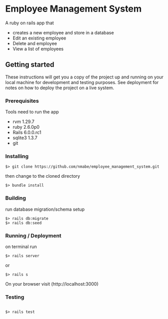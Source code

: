 # Employee Management System

A ruby on rails app that 

* creates a new employee and store in a database
* Edit an existing employee
* Delete and employee
* View a list of employees

## Getting started

These instructions will get you a copy of the project up and running on your local machine for development and testing purposes. See deployment for notes on how to deploy the project on a live system.

### Prerequisites

Tools need to run the app

* rvm 1.29.7
* ruby 2.6.0p0
* Rails 6.0.0.rc1
* sqlite3 1.3.7
* git

### Installing

```
$> git clone https://github.com/nmabe/employee_management_system.git

```

then change to the cloned directory 

```
$> bundle install

```

### Building

run database migration/schema setup



```
$> rails db:migrate
$> rails db:seed

```

### Running / Deployment

on terminal run

```
$> rails server
```
or 

```
$> rails s

```
On your browser visit (http://localhost:3000)

### Testing 


```

$> rails test

```


